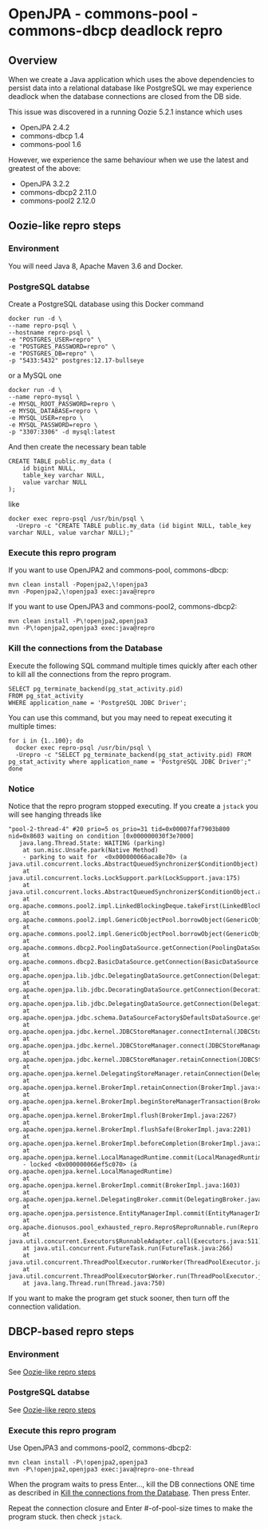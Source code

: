 # OpenJPA - commons-pool - commons-dbcp deadlock repro

## Overview

When we create a Java application which uses the above dependencies to persist data
into a relational database like PostgreSQL
we may experience deadlock when the database connections are closed from the DB side.

This issue was discovered in a running Oozie 5.2.1 instance which uses
* OpenJPA 2.4.2
* commons-dbcp 1.4
* commons-pool 1.6

However, we experience the same behaviour when we use the latest and greatest of the above:
* OpenJPA 3.2.2
* commons-dbcp2 2.11.0
* commons-pool2 2.12.0


## Oozie-like repro steps

### Environment

You will need Java 8, Apache Maven 3.6 and Docker.

### PostgreSQL databse

Create a PostgreSQL database using this Docker command

```shell
docker run -d \
--name repro-psql \
--hostname repro-psql \
-e "POSTGRES_USER=repro" \
-e "POSTGRES_PASSWORD=repro" \
-e "POSTGRES_DB=repro" \
-p "5433:5432" postgres:12.17-bullseye
```
or a MySQL one
```shell
docker run -d \
--name repro-mysql \
-e MYSQL_ROOT_PASSWORD=repro \
-e MYSQL_DATABASE=repro \
-e MYSQL_USER=repro \
-e MYSQL_PASSWORD=repro \
-p "3307:3306" -d mysql:latest
```

And then create the necessary bean table

```roomsql
CREATE TABLE public.my_data (
	id bigint NULL,
	table_key varchar NULL,
	value varchar NULL
);
```
like
```shell
docker exec repro-psql /usr/bin/psql \
  -Urepro -c "CREATE TABLE public.my_data (id bigint NULL, table_key varchar NULL, value varchar NULL);"
```

### Execute this repro program

If you want to use OpenJPA2 and commons-pool, commons-dbcp:
```shell
mvn clean install -Popenjpa2,\!openjpa3
mvn -Popenjpa2,\!openjpa3 exec:java@repro
```

If you want to use OpenJPA3 and commons-pool2, commons-dbcp2:
```shell
mvn clean install -P\!openjpa2,openjpa3
mvn -P\!openjpa2,openjpa3 exec:java@repro
```

### Kill the connections from the Database

Execute the following SQL command multiple times quickly after each other
to kill all the connections from the repro program.

```roomsql
SELECT pg_terminate_backend(pg_stat_activity.pid)
FROM pg_stat_activity
WHERE application_name = 'PostgreSQL JDBC Driver';
```

You can use this command, but you may need to repeat executing it multiple times:
```shell
for i in {1..100}; do
  docker exec repro-psql /usr/bin/psql \
  -Urepro -c "SELECT pg_terminate_backend(pg_stat_activity.pid) FROM pg_stat_activity where application_name = 'PostgreSQL JDBC Driver';"
done
```

### Notice

Notice that the repro program stopped executing.
If you create a `jstack` you will see hanging threads like

~~~stacktrace
"pool-2-thread-4" #20 prio=5 os_prio=31 tid=0x00007faf7903b800 nid=0x8603 waiting on condition [0x000000030f3e7000]
   java.lang.Thread.State: WAITING (parking)
	at sun.misc.Unsafe.park(Native Method)
	- parking to wait for  <0x000000066aca8e70> (a java.util.concurrent.locks.AbstractQueuedSynchronizer$ConditionObject)
	at java.util.concurrent.locks.LockSupport.park(LockSupport.java:175)
	at java.util.concurrent.locks.AbstractQueuedSynchronizer$ConditionObject.await(AbstractQueuedSynchronizer.java:2039)
	at org.apache.commons.pool2.impl.LinkedBlockingDeque.takeFirst(LinkedBlockingDeque.java:1324)
	at org.apache.commons.pool2.impl.GenericObjectPool.borrowObject(GenericObjectPool.java:313)
	at org.apache.commons.pool2.impl.GenericObjectPool.borrowObject(GenericObjectPool.java:233)
	at org.apache.commons.dbcp2.PoolingDataSource.getConnection(PoolingDataSource.java:139)
	at org.apache.commons.dbcp2.BasicDataSource.getConnection(BasicDataSource.java:711)
	at org.apache.openjpa.lib.jdbc.DelegatingDataSource.getConnection(DelegatingDataSource.java:136)
	at org.apache.openjpa.lib.jdbc.DecoratingDataSource.getConnection(DecoratingDataSource.java:94)
	at org.apache.openjpa.lib.jdbc.DelegatingDataSource.getConnection(DelegatingDataSource.java:127)
	at org.apache.openjpa.jdbc.schema.DataSourceFactory$DefaultsDataSource.getConnection(DataSourceFactory.java:321)
	at org.apache.openjpa.jdbc.kernel.JDBCStoreManager.connectInternal(JDBCStoreManager.java:1021)
	at org.apache.openjpa.jdbc.kernel.JDBCStoreManager.connect(JDBCStoreManager.java:1006)
	at org.apache.openjpa.jdbc.kernel.JDBCStoreManager.retainConnection(JDBCStoreManager.java:239)
	at org.apache.openjpa.kernel.DelegatingStoreManager.retainConnection(DelegatingStoreManager.java:187)
	at org.apache.openjpa.kernel.BrokerImpl.retainConnection(BrokerImpl.java:4179)
	at org.apache.openjpa.kernel.BrokerImpl.beginStoreManagerTransaction(BrokerImpl.java:1518)
	at org.apache.openjpa.kernel.BrokerImpl.flush(BrokerImpl.java:2267)
	at org.apache.openjpa.kernel.BrokerImpl.flushSafe(BrokerImpl.java:2201)
	at org.apache.openjpa.kernel.BrokerImpl.beforeCompletion(BrokerImpl.java:2118)
	at org.apache.openjpa.kernel.LocalManagedRuntime.commit(LocalManagedRuntime.java:84)
	- locked <0x000000066ef5c070> (a org.apache.openjpa.kernel.LocalManagedRuntime)
	at org.apache.openjpa.kernel.BrokerImpl.commit(BrokerImpl.java:1603)
	at org.apache.openjpa.kernel.DelegatingBroker.commit(DelegatingBroker.java:1035)
	at org.apache.openjpa.persistence.EntityManagerImpl.commit(EntityManagerImpl.java:690)
	at org.apache.dionusos.pool_exhausted_repro.Repro$ReproRunnable.run(Repro.java:56)
	at java.util.concurrent.Executors$RunnableAdapter.call(Executors.java:511)
	at java.util.concurrent.FutureTask.run(FutureTask.java:266)
	at java.util.concurrent.ThreadPoolExecutor.runWorker(ThreadPoolExecutor.java:1149)
	at java.util.concurrent.ThreadPoolExecutor$Worker.run(ThreadPoolExecutor.java:624)
	at java.lang.Thread.run(Thread.java:750)
~~~

If you want to make the program get stuck sooner,
then turn off the connection validation.

## DBCP-based repro steps

### Environment

See [Oozie-like repro steps](#environment)

### PostgreSQL databse

See [Oozie-like repro steps](#postgresql-databse)

### Execute this repro program

Use OpenJPA3 and commons-pool2, commons-dbcp2:
```shell
mvn clean install -P\!openjpa2,openjpa3
mvn -P\!openjpa2,openjpa3 exec:java@repro-one-thread
```

When the program waits to press Enter...,
kill the DB connections ONE time as described in [Kill the connections from the Database](#kill-the-connections-from-the-database).
Then press Enter.

Repeat the connection closure and Enter #-of-pool-size times to make the program stuck.
then check `jstack`.